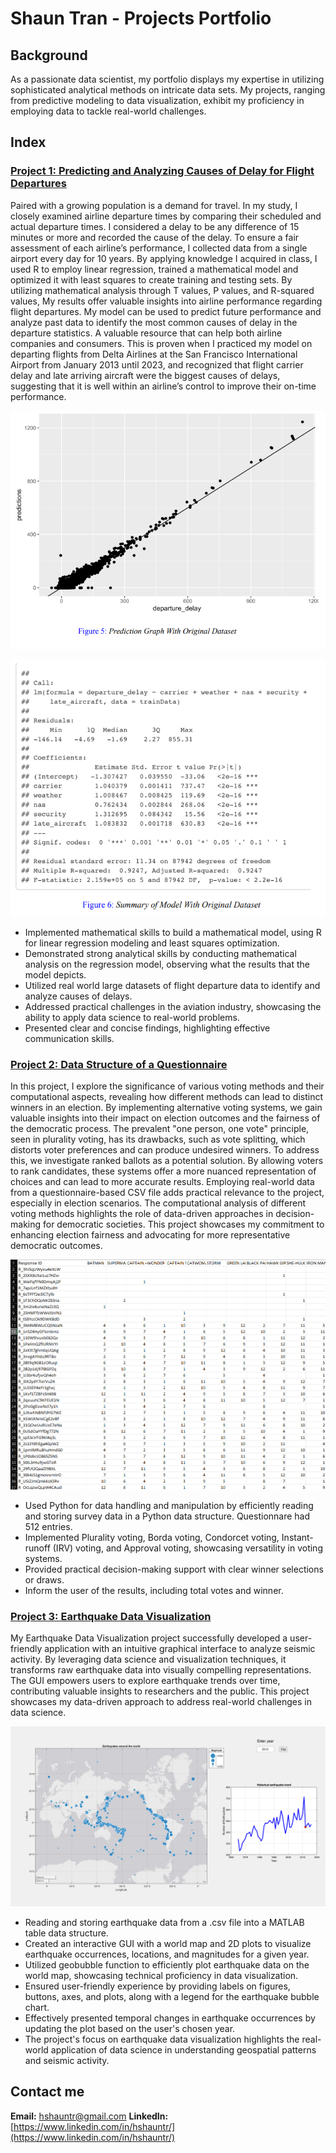 # Shaun Tran - Projects Portfolio 

## Background
As a passionate data scientist, my portfolio displays my expertise in utilizing sophisticated analytical methods on intricate data sets. My projects, ranging from predictive modeling to data visualization, exhibit my proficiency in employing data to tackle real-world challenges.


## Index

### [Project 1: Predicting and Analyzing Causes of Delay for Flight Departures](https://github.com/hshauntr/CausesOfDelays)
  Paired with a growing population is a demand for travel. In my study, I closely examined
airline departure times by comparing their scheduled and actual departure times. I considered a delay to
be any difference of 15 minutes or more and recorded the cause of the delay. To ensure a fair assessment
of each airline’s performance, I collected data from a single airport every day for 10 years. By applying
knowledge I acquired in class, I used R to employ linear regression, trained a mathematical model
and optimized it with least squares to create training and testing sets. By utilizing mathematical analysis
through T values, P values, and R-squared values, My results offer valuable insights into airline
performance regarding flight departures. My model can be used to predict future performance and
analyze past data to identify the most common causes of delay in the departure statistics. A valuable
resource that can help both airline companies and consumers. This is proven when I practiced my
model on departing flights from Delta Airlines at the San Francisco International Airport from January
2013 until 2023, and recognized that flight carrier delay and late arriving aircraft were the biggest causes
of delays, suggesting that it is well within an airline’s control to improve their on-time performance.

![Prediction Graph](assets/img/predgraph.png)

![Summary of Model](assets/img/summarymodel.png)

- Implemented mathematical skills to build a mathematical model, using R for linear regression modeling and least squares optimization.
- Demonstrated strong analytical skills by conducting mathematical analysis on the regression model, observing what the results that the model depicts.
- Utilized real world large datasets of flight departure data to identify and analyze causes of delays.
- Addressed practical challenges in the aviation industry, showcasing the ability to apply data science to real-world problems.
- Presented clear and concise findings, highlighting effective communication skills.

### [Project 2: Data Structure of a Questionnaire](https://github.com/hshauntr/VotingQuestionnaire)

  In this project, I explore the significance of various voting methods and their computational aspects, revealing how different methods can lead to distinct winners in an election. By implementing alternative voting systems, we gain valuable insights into their impact on election outcomes and the fairness of the democratic process. The prevalent "one person, one vote" principle, seen in plurality voting, has its drawbacks, such as vote splitting, which distorts voter preferences and can produce undesired winners. To address this, we investigate ranked ballots as a potential solution. By allowing voters to rank candidates, these systems offer a more nuanced representation of choices and can lead to more accurate results. Employing real-world data from a questionnaire-based CSV file adds practical relevance to the project, especially in election scenarios. The computational analysis of different voting methods highlights the role of data-driven approaches in decision-making for democratic societies. This project showcases my commitment to enhancing election fairness and advocating for more representative democratic outcomes.

![Questionnare in csv](/assets/img/Questionnare.png)

- Used Python for data handling and manipulation by efficiently reading and storing survey data in a Python data structure. Questionnare had 512 entries.
- Implemented Plurality voting, Borda voting, Condorcet voting, Instant-runoff (IRV) voting, and Approval voting, showcasing versatility in voting systems.
- Provided practical decision-making support with clear winner selections or draws.
- Inform the user of the results, including total votes and winner.


### [Project 3: Earthquake Data Visualization](https://github.com/hshauntr/EarthQDataV)

  My Earthquake Data Visualization project successfully developed a user-friendly application with an intuitive graphical interface to analyze seismic activity. By leveraging data science and visualization techniques, it transforms raw earthquake data into visually compelling representations. The GUI empowers users to explore earthquake trends over time, contributing valuable insights to researchers and the public. This project showcases my data-driven approach to address real-world challenges in data science.

![Earthquake GUI](assets/img/GUI.png)

- Reading and storing earthquake data from a .csv file into a MATLAB table data structure.
- Created an interactive GUI with a world map and 2D plots to visualize earthquake occurrences, locations, and magnitudes for a given year.
- Utilized geobubble function to efficiently plot earthquake data on the world map, showcasing technical proficiency in data visualization.
- Ensured user-friendly experience by providing labels on figures, buttons, axes, and plots, along with a legend for the earthquake bubble chart.
- Effectively presented temporal changes in earthquake occurrences by updating the plot based on the user's chosen year.
- The project's focus on earthquake data visualization highlights the real-world application of data science in understanding geospatial patterns and seismic activity.

## Contact me 
**Email:** hshauntr@gmail.com
**LinkedIn:** [https://www.linkedin.com/in/hshauntr/](https://www.linkedin.com/in/hshauntr/)

